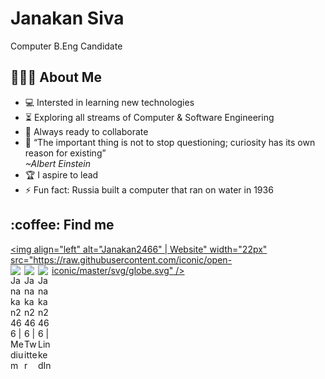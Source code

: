 <h1>Janakan Siva</h1>
Computer B.Eng Candidate </br>


<h2 align="left">👨🏻‍💻 About Me</h2>

- :computer: Intersted in learning new technologies
- :hourglass_flowing_sand: Exploring all streams of Computer & Software Engineering
- :rocket: Always ready to collaborate
- :dart: <q>The important thing is not to stop questioning; curiosity has its own reason for existing</q> <address>~Albert Einstein</address> 
- :trophy: I aspire to lead
- :zap: Fun fact: Russia built a computer that ran on water in 1936<br>

<h2 align="left">:coffee: Find me</h2>

[<img align="left" alt="Janakan2466" | Website" width="22px" src="https://raw.githubusercontent.com/iconic/open-iconic/master/svg/globe.svg" />][website]
[<img align="left" alt="Janakan2466 | Medium" width="22px" src="https://cdn.jsdelivr.net/npm/simple-icons@v3/icons/medium.svg" />][medium]
[<img align="left" alt="Janakan2466 | Twitter" width="22px" src="https://cdn.jsdelivr.net/npm/simple-icons@v3/icons/twitter.svg" />][twitter]
[<img align="left" alt="Janakan2466 | LinkedIn" width="22px" src="https://cdn.jsdelivr.net/npm/simple-icons@v3/icons/linkedin.svg" />][linkedin]

[website]: http://jsivaloganathan.me/
[twitter]: https://twitter.com/jsivaloganathan
[linkedin]: https://www.linkedin.com/in/janakan2466/
[medium]: https://medium.com/@janakan2466

